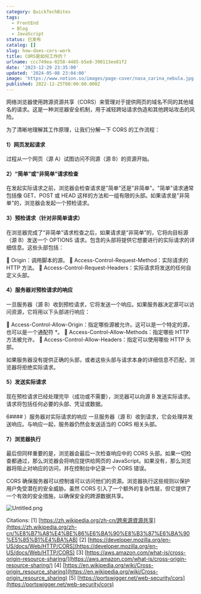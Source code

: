 ```yaml
---
category: QuickTechBites
tags:
  - FrontEnd
  - Blog
  - JavaScript
status: 已发布
catalog: []
slug: how-does-cors-work
title: CORS是如何工作的？
urlname: ccc749ea-0258-4485-b5e8-390113ee81f2
date: '2023-12-29 23:35:00'
updated: '2024-05-08 23:04:00'
image: 'https://www.notion.so/images/page-cover/nasa_carina_nebula.jpg'
published: 2022-12-25T08:00:00.000Z
---
```


网络浏览器使用跨源资源共享（CORS）来管理对于提供网页的域名不同的其他域名的请求。这是一种浏览器安全机制，用于减轻跨站请求伪造和其他跨站攻击的风险。


为了清晰地理解其工作原理，让我们分解一下 CORS 的工作流程：


#### 1）网页发起请求
过程从一个网页（源 A）试图访问不同源（源 B）的资源开始。


#### 2）“简单”或“非简单”请求检查
在发起实际请求之前，浏览器会检查请求是"简单"还是"非简单"。"简单"请求通常包括像 GET、POST 或 HEAD 这样的方法和一组有限的头部。如果请求是"非简单"的，浏览器会发起一个预检请求。


#### 3）预检请求（针对非简单请求）
在浏览器完成了“非简单”请求检查之后，如果请求是“非简单”的，它将向目标源（源 B）发送一个 OPTIONS 请求。包含的头部将提供它想要进行的实际请求的详细信息。这些头部包括：


🔸 Origin：调用脚本的源。
🔸 Access-Control-Request-Method：实际请求的 HTTP 方法。
🔸 Access-Control-Request-Headers：实际请求将发送的任何自定义头部。


#### 4）服务器对预检请求的响应
一旦服务器（源 B）收到预检请求，它将发送一个响应。如果服务器决定源可以访问资源，它将用以下头部进行响应：


🔹 Access-Control-Allow-Origin：指定哪些源被允许。这可以是一个特定的源，也可以是一个通配符 *。
🔹 Access-Control-Allow-Methods：指定哪些 HTTP 方法被允许。
🔹 Access-Control-Allow-Headers：指定可以使用哪些 HTTP 头部。


如果服务器没有提供正确的头部，或者这些头部与请求本身的详细信息不匹配，浏览器将拒绝实际请求。


#### 5）发送实际请求
现在预检请求已经处理完毕（成功或不需要），浏览器可以向源 B 发送实际请求。请求将包括任何必要的头部、凭证或数据。


6#### ）服务器对实际请求的响应
一旦服务器（源 B）收到请求，它会处理并发送响应。与响应一起，服务器仍然会发送适当的 CORS 相关头部。


#### 7）浏览器执行
最后但同样重要的是，浏览器会最后一次检查响应中的 CORS 头部。如果一切检查都通过，那么浏览器会将响应提供给网页的 JavaScript。如果没有，那么浏览器将阻止对响应的访问，并在控制台中记录一个 CORS 错误。


CORS 确保服务器可以控制谁可以访问他们的资源。浏览器执行这些规则以保护用户免受潜在的安全威胁。虽然 CORS 引入了一个额外的复杂性层，但它提供了一个有效的安全措施，以确保安全的跨源数据共享。


![Untitled.png](https://prod-files-secure.s3.us-west-2.amazonaws.com/5d24fe63-e567-4804-86f9-9fdc62e13082/b3deb140-f22b-4520-bcee-759301567801/Untitled.png?X-Amz-Algorithm=AWS4-HMAC-SHA256&X-Amz-Content-Sha256=UNSIGNED-PAYLOAD&X-Amz-Credential=ASIAZI2LB4665QBMIWEE%2F20250413%2Fus-west-2%2Fs3%2Faws4_request&X-Amz-Date=20250413T213330Z&X-Amz-Expires=3600&X-Amz-Security-Token=IQoJb3JpZ2luX2VjEHwaCXVzLXdlc3QtMiJGMEQCIBxqHd887axxMUn8eDC2G5yvXAZydbUtcwjpeXYtyF%2BwAiBnEW8dfVSYKYINmxkX%2BzqxvVWC4vaFC0HfU3rnl57%2FkyqIBAj1%2F%2F%2F%2F%2F%2F%2F%2F%2F%2F8BEAAaDDYzNzQyMzE4MzgwNSIM1ryOIlLzXbg2dCzgKtwD9VF52MUErDZAVdsL4t7QJVHHpmA3TtRem1PlzKrIZRmUL8JAQtr%2Be5fjXAtUXc%2F3BItM3yM1N6sE0vQYoji9uDlAHuz101eo0MX5JYD2QT4qN03HThRLMeXTkzCZK8ns1KBJSvWUEGw%2BtAszxK8XD1KpiNRSbJJOPVSsb2JP2SbBnJA2jpcq%2Bl8BcHPnH47LByYHjQiFw4uM8MoWFJP00JDAzFW1LLpn6plnHhjUY2GQOCa6nUN%2FdjrUC%2BuH3HI4CwXY9%2FSL2Z%2B1oGkfF8SJWVz4hu9VQFgpxyiCqfi5lMl2iCKgOg3va1fnINVVXmATUIEghz4KQMhk5mmyv2xS%2B5RHMziYc0nXBHmiNhqv7OmO6khtms%2FLFUCzzr8rEYaM4wyjRV7%2FtxEif4LmQNQ5FJ3cZKyIWmQCZsGW3Dg9vkDX3Zi%2FY263bk%2B%2BLFmOM63AjtSZZyvo4TG%2BgR%2F7i85Itz1yQyt9Kw276WvWQ29hHh4UGIGMuP85W4swTccKXc4l2Aa8bEnqmj4LhBp4%2BnHhtEQ2QU5VqyoeoXcROT0kbaj8Tv14xrRjK4d0H24mj2k9RtQgdgYyRpCCuv4mFLpZu5%2BCl6iP7jIhRT5i2b6mZRN%2BmLW7YQIaYI%2BTHMow6q3wvwY6pgGdDX7rW41JVzuFMCUintnPmqdZ2Oz0yC6j7i0KZ1nsW19BKNvU3LBG9N9xMvh2Ciu5RrBVuSn1VwJIkdqyOGMFBarZwb56q2RRQ48TLG6XoBH1AOMbxn%2BkXUIGDx7AXR%2BRchXu%2FP%2BqA9ERR1I8HFm1uOPQPeciUNSUOZqiuBNDunWAqo43Os8gEUfixmbSlqnc1YeoXJTgMVVRHe1BkWY3yC6e8BGP&X-Amz-Signature=446b312d83b3319883ab18886426d9f899b043604429698ca7b6f01a3e19b130&X-Amz-SignedHeaders=host&x-id=GetObject)


Citations:
[1] [https://zh.wikipedia.org/zh-cn/跨來源資源共享](https://zh.wikipedia.org/zh-cn/%E8%B7%A8%E4%BE%86%E6%BA%90%E8%B3%87%E6%BA%90%E5%85%B1%E4%BA%AB)
[2] [https://developer.mozilla.org/en-US/docs/Web/HTTP/CORS](https://developer.mozilla.org/en-US/docs/Web/HTTP/CORS)
[3] [https://aws.amazon.com/what-is/cross-origin-resource-sharing/](https://aws.amazon.com/what-is/cross-origin-resource-sharing/)
[4] [https://en.wikipedia.org/wiki/Cross-origin_resource_sharing](https://en.wikipedia.org/wiki/Cross-origin_resource_sharing)
[5] [https://portswigger.net/web-security/cors](https://portswigger.net/web-security/cors)

